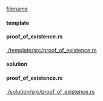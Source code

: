 
[filename](./template/README.md ':include')

<!-- slide:break -->

<!-- tabs:start -->

#### **template**

<!-- tabs:start -->

#### **<span class="file-template file-modified">proof_of_existence.rs</span>**

[./template/src/proof_of_existence.rs](./template/src/proof_of_existence.rs ':include :type=code rust')



<!-- tabs:end -->

#### **solution**

<!-- tabs:start -->

#### **<span class="file-solution file-modified">proof_of_existence.rs</span>**

[./solution/src/proof_of_existence.rs](./solution/src/proof_of_existence.rs ':include :type=code rust')



<!-- tabs:end -->

<!-- tabs:end -->
